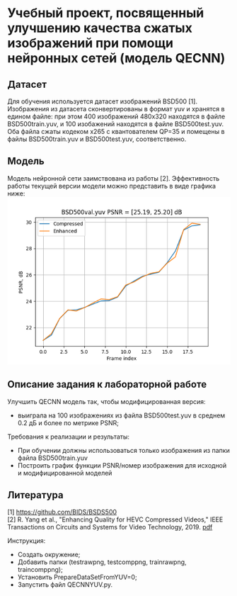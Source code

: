 # Учебный проект, посвященный улучшению качества сжатых изображений при помощи нейронных сетей (модель QECNN)

## Датасет
Для обучения используется датасет изображений BSD500 [1]. Изображения из датасета сконвертированы в формат yuv и хранятся в едином файле:
при этом 400 изображений 480x320 находятся в файле BSD500train.yuv, и 100 изобажений находятся в файле BSD500test.yuv. Оба файла сжаты кодеком x265 с квантователем QP=35 и 
помещены в файлы BSD500train.yuv и BSD500test.yuv, соответственно.

## Модель
Модель нейронной сети заимствована из работы [2]. Эффективность работы текущей версии модели можно представить в виде графика ниже:
![PSNR до и после улучшения для первых 20 изображений](./doc/Figure_1.png)

## Описание задания к лабораторной работе
Улучшить QECNN модель так, чтобы модифицированная версия:
- выиграла на 100 изображениях из файла BSD500test.yuv в среднем 0.2 дБ и более по метрике PSNR; 

Требования к реализации и результаты:
- При обучении должны использоваться только изображения из папки файла BSD500train.yuv
- Построить график функции PSNR/номер изображения для исходной и модифицированной моделей

## Литература
[1] https://github.com/BIDS/BSDS500<br />
[2] R. Yang et al., "Enhancing Quality for HEVC Compressed Videos," IEEE Transactions on Circuits and Systems for Video Technology, 2019.
[pdf](./doc/Enhancing_Quality_for_HEVC_Compressed_Videos.pdf)

Инструкция:
- Создать окружение;
- Добавить папки (testrawpng, testcomppng, trainrawpng, traincomppng);
- Установить PrepareDataSetFromYUV=0;
- Запустить файл QECNNYUV.py.

